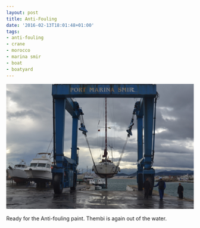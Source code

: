 ```yaml
---
layout: post
title: Anti-Fouling
date: '2016-02-13T18:01:48+01:00'
tags:
- anti-fouling
- crane
- morocco
- marina smir
- boat
- boatyard
---
```

![Anti-Fouling](/files/tumblr_o2fuz0qjWc1tq106bo1_1280.jpg)

Ready for the Anti-fouling paint. Thembi is again out of the water.

